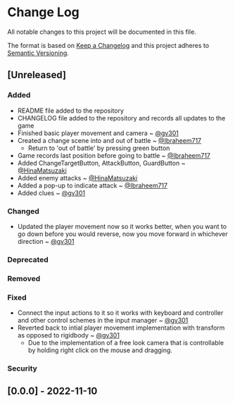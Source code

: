 
# Change Log  
All notable changes to this project will be documented in this file.
      
The format is based on [Keep a Changelog](http://keepachangelog.com/)
and this project adheres to [Semantic Versioning](http://semver.org/).

## [Unreleased]
### Added
- README file added to the repository
- CHANGELOG file added to the repository and records all updates to the game
- Finished basic player movement and camera ~ [@gv301](https://github.com/gv301)
- Created a change scene into and out of battle ~ [@Ibraheem717](https://github.com/Ibraheem717)
  - Return to 'out of battle' by pressing green button
- Game records last position before going to battle ~ [@Ibraheem717](https://github.com/Ibraheem717)
- Added ChangeTargetButton, AttackButton, GuardButton ~ [@HinaMatsuzaki](https://github.com/HinaMatsuzaki)
- Added enemy attacks ~ [@HinaMatsuzaki](https://github.com/HinaMatsuzaki)
- Added a pop-up to indicate attack ~ [@Ibraheem717](https://github.com/Ibraheem717)
- Added clues ~ [@gv301](https://github.com/gv301)
### Changed
- Updated the player movement now so it works better, when you want to go down before you would reverse, now you move forward in whichever direction ~ [@gv301](https://github.com/gv301)
### Deprecated

### Removed

### Fixed
- Connect the input actions to it so it works with keyboard and controller and other control schemes in the input manager ~ [@gv301](https://github.com/gv301)
- Reverted back to intial player movement implementation with transform as opposed to rigidbody ~ [@gv301](https://github.com/gv301)
  - Due to the implementation of a free look camera that is controllable by holding right click on the mouse and dragging.
### Security

## [0.0.0] - 2022-11-10
